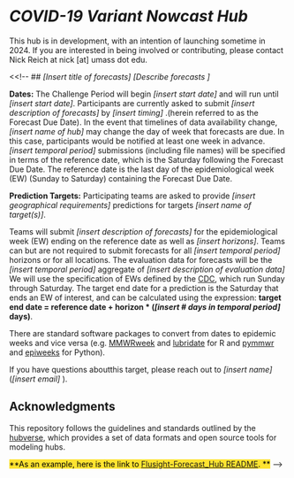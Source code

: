 # *COVID-19 Variant Nowcast Hub*
This hub is in development, with an intention of launching sometime in 2024. If you are interested in being involved or contributing, please contact Nick Reich at nick [at] umass dot edu.
<!--Anyone interested in using these data for additional research or publications is requested to contact *[insert email]* for information regarding attribution of the source forecasts.-->

<<!-- ## *[Insert title of forecasts]*
*[Describe forecasts ]*

**Dates:** The Challenge Period will begin *[insert start date]* and will run until *[insert start date]*. Participants are currently asked to submit *[insert description of forecasts]*  by *[insert timing]* .(herein referred to as the Forecast Due Date). In the event that timelines of data availability change, *[insert name of hub]*  may change the day of week that forecasts are due. In this case, participants would be notified at least one week in advance. *[insert temporal period]*  submissions (including file names) will be specified in terms of the reference date, which is the Saturday following the Forecast Due Date. The reference date is the last day of the epidemiological week (EW) (Sunday to Saturday) containing the Forecast Due Date.

**Prediction Targets:**
Participating teams are asked to provide *[insert geographical requirements]*  predictions for  targets *[insert name of target(s)]*. 

Teams will submit  *[insert description of forecasts]* for the epidemiological week (EW) ending on the reference date as well as  *[insert horizons]*. Teams can but are not required to submit forecasts for all *[insert temporal period]* horizons or for all locations. The evaluation data for forecasts will be the *[insert temporal period]* aggregate of *[insert description of evaluation data]*  We will use the specification of EWs defined by the [CDC](https://wwwn.cdc.gov/nndss/document/MMWR_Week_overview.pdf), which run Sunday through Saturday. The target end date for a prediction is the Saturday that ends an EW of interest, and can be calculated using the expression: 
**target end date = reference date + horizon * (*[insert # days in temporal period]* days)**.

There are standard software packages to convert from dates to epidemic weeks and vice versa (e.g. [MMWRweek](https://cran.r-project.org/web/packages/MMWRweek/) and [lubridate](https://lubridate.tidyverse.org/reference/week.html) for R and [pymmwr](https://pypi.org/project/pymmwr/) and [epiweeks](https://pypi.org/project/epiweeks/) for Python). 


If you have questions aboutthis target, please reach out to *[insert name]*  (*[insert email]* ). 

## Acknowledgments
This repository follows the guidelines and standards outlined by the [hubverse]([url](https://hubdocs.readthedocs.io/en/latest/)), which provides a set of data formats and open source tools for modeling hubs.


<mark style="background-color: #FFE331">**As an example, here is the link to [Flusight-Forecast_Hub  README](https://github.com/cdcepi/FluSight-forecast-hub/blob/master/README.md).  **</mark>
-->
